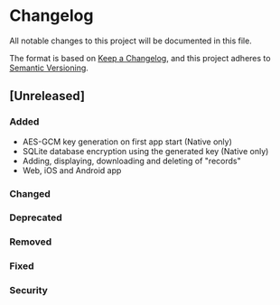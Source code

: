 # Changelog

All notable changes to this project will be documented in this file.

The format is based on [Keep a Changelog](https://keepachangelog.com/en/1.0.0/),
and this project adheres to [Semantic Versioning](https://semver.org/spec/v2.0.0.html).

## [Unreleased]

### Added

- AES-GCM key generation on first app start (Native only)
- SQLite database encryption using the generated key (Native only)
- Adding, displaying, downloading and deleting of "records"
- Web, iOS and Android app

### Changed

### Deprecated

### Removed

### Fixed

### Security
